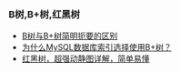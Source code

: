 ### B树,B+树,红黑树
- [B树与B+树简明扼要的区别](https://blog.csdn.net/zhuanzhe117/article/details/78039692)
- [为什么MySQL数据库索引选择使用B+树？](https://www.cnblogs.com/tiancai/p/9024351.html)
- [红黑树，超强动静图详解，简单易懂](https://zhuanlan.zhihu.com/p/79980618)

